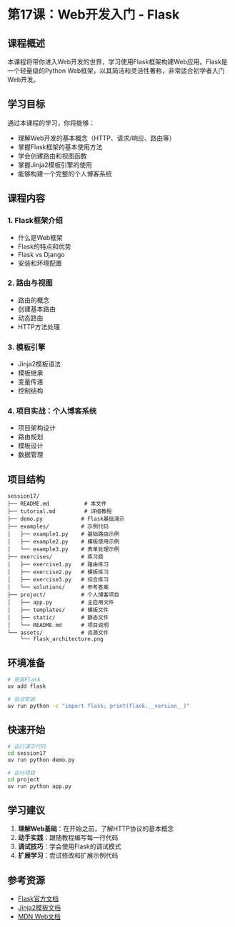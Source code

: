 # 第17课：Web开发入门 - Flask

## 课程概述

本课程将带你进入Web开发的世界，学习使用Flask框架构建Web应用。Flask是一个轻量级的Python Web框架，以其简洁和灵活性著称，非常适合初学者入门Web开发。

## 学习目标

通过本课程的学习，你将能够：
- 理解Web开发的基本概念（HTTP、请求/响应、路由等）
- 掌握Flask框架的基本使用方法
- 学会创建路由和视图函数
- 掌握Jinja2模板引擎的使用
- 能够构建一个完整的个人博客系统

## 课程内容

### 1. Flask框架介绍
- 什么是Web框架
- Flask的特点和优势
- Flask vs Django
- 安装和环境配置

### 2. 路由与视图
- 路由的概念
- 创建基本路由
- 动态路由
- HTTP方法处理

### 3. 模板引擎
- Jinja2模板语法
- 模板继承
- 变量传递
- 控制结构

### 4. 项目实战：个人博客系统
- 项目架构设计
- 路由规划
- 模板设计
- 数据管理

## 项目结构

```
session17/
├── README.md           # 本文件
├── tutorial.md         # 详细教程
├── demo.py            # Flask基础演示
├── examples/          # 示例代码
│   ├── example1.py    # 基础路由示例
│   ├── example2.py    # 模板使用示例
│   └── example3.py    # 表单处理示例
├── exercises/         # 练习题
│   ├── exercise1.py   # 路由练习
│   ├── exercise2.py   # 模板练习
│   ├── exercise3.py   # 综合练习
│   └── solutions/     # 参考答案
├── project/           # 个人博客项目
│   ├── app.py         # 主应用文件
│   ├── templates/     # 模板文件
│   ├── static/        # 静态文件
│   └── README.md      # 项目说明
└── assets/            # 资源文件
    └── flask_architecture.png
```

## 环境准备

```bash
# 安装Flask
uv add flask

# 验证安装
uv run python -c "import flask; print(flask.__version__)"
```

## 快速开始

```bash
# 运行演示代码
cd session17
uv run python demo.py

# 运行项目
cd project
uv run python app.py
```

## 学习建议

1. **理解Web基础**：在开始之前，了解HTTP协议的基本概念
2. **动手实践**：跟随教程编写每一行代码
3. **调试技巧**：学会使用Flask的调试模式
4. **扩展学习**：尝试修改和扩展示例代码

## 参考资源

- [Flask官方文档](https://flask.palletsprojects.com/)
- [Jinja2模板文档](https://jinja.palletsprojects.com/)
- [MDN Web文档](https://developer.mozilla.org/zh-CN/) 